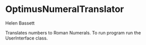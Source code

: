 # OptimusNumeralTranslator
Helen Bassett

Translates numbers to Roman Numerals.
To run program run the UserInterface class.
